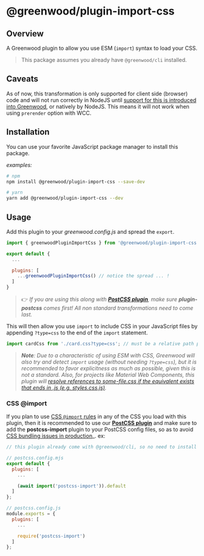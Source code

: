 # @greenwood/plugin-import-css

## Overview
A Greenwood plugin to allow you use ESM (`import`) syntax to load your CSS.

> This package assumes you already have `@greenwood/cli` installed.

## Caveats

As of now, this transformation is only supported for client side (browser) code and will not run correctly in NodeJS until [support for this is introduced into Greenwood](https://github.com/ProjectEvergreen/greenwood/issues/878), or natively by NodeJS.  This means it will not work when using `prerender` option with WCC.

## Installation
You can use your favorite JavaScript package manager to install this package.

_examples:_
```bash
# npm
npm install @greenwood/plugin-import-css --save-dev

# yarn
yarn add @greenwood/plugin-import-css --dev
```

## Usage
Add this plugin to your _greenwood.config.js_ and spread the `export`.

```javascript
import { greenwoodPluginImportCss } from '@greenwood/plugin-import-css';

export default {
  ...

  plugins: [
    ...greenwoodPluginImportCss() // notice the spread ... !
  ]
}
```

> 👉 _If you are using this along with [**PostCSS plugin**](https://github.com/ProjectEvergreen/greenwood/tree/master/packages/plugin-postcss), make sure **plugin-postcss** comes first!  All non standard transformations need to come last._


This will then allow you use `import` to include CSS in your JavaScript files by appending `?type=css` to the end of the `import` statement.
```js
import cardCss from './card.css?type=css'; // must be a relative path per ESM spec
```

> _**Note**: Due to a characteristic of using ESM with CSS, Greenwood will also try and detect `import` usage (without needing `?type=css`), but it is recommended to favor explicitness as much as possible, given this is not a standard.  Also, for projects like Material Web Components, this plugin will [resolve references to _some-file.css_ if the equivalent exists that ends in _.js (e.g. styles.css.js)_](https://github.com/ProjectEvergreen/greenwood/issues/700)._

### CSS @import
If you plan to use [CSS `@import` rules](https://developer.mozilla.org/en-US/docs/Web/CSS/@import) in any of the CSS you load with this plugin, then it is recommended to use our [**PostCSS plugin**](https://github.com/ProjectEvergreen/greenwood/tree/master/packages/plugin-postcss) and make sure to add the **postcss-import** plugin to your PostCSS config files, so as to avoid [CSS bundling issues in production](https://github.com/ProjectEvergreen/greenwood/discussions/763)_.  ex:
```js
// this plugin already come with @greenwood/cli, so no need to install it!

// postcss.config.mjs
export default {
  plugins: [
    ...

    (await import('postcss-import')).default
  ]
};

// postcss.config.js
module.exports = {
  plugins: [
    ...

    require('postcss-import')
  ]
};
```